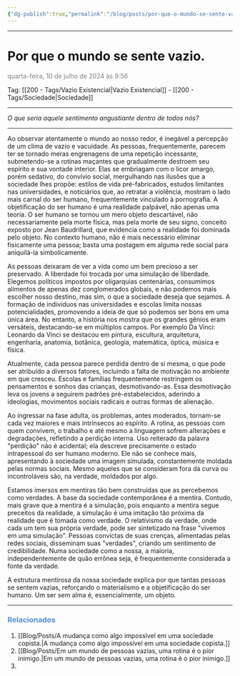 ```yaml
---
{"dg-publish":true,"permalink":"/blog/posts/por-que-o-mundo-se-sente-vazio/","dgShowToc":true,"noteIcon":""}
---
```


---
# Por que o mundo se sente vazio.
<font color="#7f7f7f">quarta-feira, 10 de julho de 2024 às 9:56</font>

Tag: [[200 - Tags/Vazio Existencial\|Vazio Existencial]] - [[200 - Tags/Sociedade\|Sociedade]]

---

*O que seria aquele sentimento angustiante dentro de todos nós?*

---

Ao observar atentamente o mundo ao nosso redor, é inegável a percepção de um clima de vazio e vacuidade. As pessoas, frequentemente, parecem ter se tornado meras engrenagens de uma repetição incessante, submetendo-se a rotinas maçantes que gradualmente destroem seu espírito e sua vontade interior. Elas se embriagam com o licor amargo, porém sedativo, do convívio social, mergulhando nas ilusões que a sociedade lhes propõe: estilos de vida pré-fabricados, estudos limitantes nas universidades, e noticiários que, ao retratar a violência, mostram o lado mais carnal do ser humano, frequentemente vinculado à pornografia. A objetificação do ser humano é uma realidade palpável, não apenas uma teoria. O ser humano se tornou um mero objeto descartável, não necessariamente pela morte física, mas pela morte de seu signo, conceito exposto por Jean Baudrillard, que evidencia como a realidade foi dominada pelo objeto. No contexto humano, não é mais necessário eliminar fisicamente uma pessoa; basta uma postagem em alguma rede social para aniquilá-la simbolicamente.

As pessoas deixaram de ver a vida como um bem precioso a ser preservado. A liberdade foi trocada por uma simulação de liberdade. Elegemos políticos impostos por oligarquias centenárias, consumimos alimentos de apenas dez conglomerados globais, e não podemos mais escolher nosso destino, mas sim, o que a sociedade deseja que sejamos. A formação de indivíduos nas universidades e escolas limita nossas potencialidades, promovendo a ideia de que só podemos ser bons em uma única área. No entanto, a história nos mostra que os grandes gênios eram versáteis, destacando-se em múltiplos campos. Por exemplo Da Vinci: Leonardo da Vinci se destacou em pintura, escultura, arquitetura, engenharia, anatomia, botânica, geologia, matemática, óptica, música e física.

Atualmente, cada pessoa parece perdida dentro de si mesma, o que pode ser atribuído a diversos fatores, incluindo a falta de motivação no ambiente em que cresceu. Escolas e famílias frequentemente restringem os pensamentos e sonhos das crianças, desmotivando-as. Essa desmotivação leva os jovens a seguirem padrões pré-estabelecidos, aderindo a ideologias, movimentos sociais radicais e outras formas de alienação.

Ao ingressar na fase adulta, os problemas, antes moderados, tornam-se cada vez maiores e mais intrínsecos ao espírito. A rotina, as pessoas com quem convivem, o trabalho e até mesmo a linguagem sofrem alterações e degradações, refletindo a perdição interna. Uso reiterado da palavra "perdição" não é acidental; ela descreve precisamente o estado intrapessoal do ser humano moderno. Ele não se conhece mais, apresentando à sociedade uma imagem simulada, constantemente moldada pelas normas sociais. Mesmo aqueles que se consideram fora da curva ou incontroláveis são, na verdade, moldados por algo.

Estamos imersos em mentiras tão bem construídas que as percebemos como verdades. A base da sociedade contemporânea é a mentira. Contudo, mais grave que a mentira é a simulação, pois enquanto a mentira segue preceitos da realidade, a simulação é uma imitação tão próxima da realidade que é tomada como verdade. O relativismo da verdade, onde cada um tem sua própria verdade, pode ser sintetizado na frase "vivemos em uma simulação". Pessoas convictas de suas crenças, alimentadas pelas redes sociais, disseminam suas "verdades", criando um sentimento de credibilidade. Numa sociedade como a nossa, a maioria, independentemente de quão errônea seja, é frequentemente considerada a fonte da verdade.

A estrutura mentirosa da nossa sociedade explica por que tantas pessoas se sentem vazias, reforçando o materialismo e a objetificação do ser humano. Um ser sem alma é, essencialmente, um objeto.

---

### <font color="#548dd4">Relacionados</font>
1. [[Blog/Posts/A mudança como algo impossível em uma sociedade copista.\|A mudança como algo impossível em uma sociedade copista.]]
2. [[Blog/Posts/Em um mundo de pessoas vazias, uma rotina é o pior inimigo.\|Em um mundo de pessoas vazias, uma rotina é o pior inimigo.]]
3. 